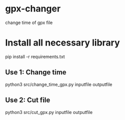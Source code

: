 # gpx-changer
change time of gpx file
# Install all necessary library
pip install -r requirements.txt 
## Use 1: Change time
python3 src/change_time_gpx.py inputfile outputfile

## Use 2: Cut file
python3 src/cut_gpx.py inputfile outputfile
